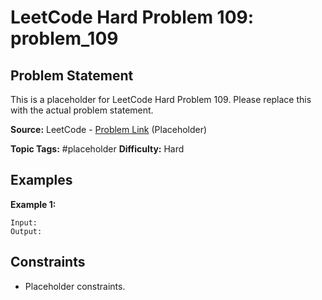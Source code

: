 # LeetCode Hard Problem 109: problem_109

## Problem Statement

This is a placeholder for LeetCode Hard Problem 109.
Please replace this with the actual problem statement.

**Source:** LeetCode - [Problem Link](https://leetcode.com/problems/problem-109/) (Placeholder)

**Topic Tags:** #placeholder
**Difficulty:** Hard

## Examples

**Example 1:**

```
Input:
Output:
```

## Constraints

- Placeholder constraints.
